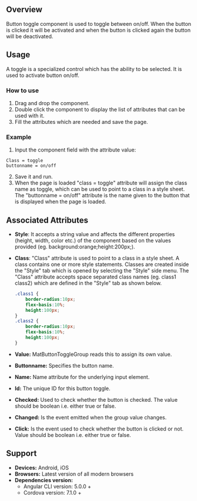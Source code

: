 ## Overview 
Button toggle component is used to toggle between on/off. When the button is clicked it will be activated and when the button is clicked again the button will be deactivated.

## Usage
A toggle is a specialized control which has the ability to be selected. It is used to activate button on/off.

### How to use   
1. Drag and drop the component. 
2. Double click the component to display the list of attributes that can be used with it.
3. Fill the attributes which are needed and save the page.

### Example 
1. Input the component field with the attribute value:
``` 
Class = toggle
buttonname = on/off
```
2. Save it and run.
3. When the page is loaded "class = toggle" attribute will assign the class name as toggle, which can be used to point to a class in a style sheet. The "buttonname = on/off" attribute is the name given to the button that is displayed when the page is loaded.

## Associated Attributes
- **Style**: It accepts a string value and affects the different properties (height, width, color etc.) of the component based on the values provided (eg. background:orange;height:200px;).

- **Class**: "Class" attribute is used to point to a class in a style sheet. A class contains one or more style statements. Classes are created inside the "Style" tab which is opened by selecting the "Style" side menu. The "Class" attribute accepts space separated class names (eg. class1 class2) which are defined in the "Style" tab as shown below.
    ```css
    .class1 {
        border-radius:10px;
        flex-basis:10%;
        height:100px;
    }
    .class2 {
        border-radius:10px;
        flex-basis:10%;
        height:100px;
    }
    
    ```
- **Value:** MatButtonToggleGroup reads this to assign its own value.
- **Buttonname:** Specifies the button name.
- **Name:** Name attribute for the underlying input element.
- **Id:** The unique ID for this button toggle.
- **Checked:** Used to check whether the button is checked. The value should be boolean i.e. either true or false.
- **Changed:** Is the event emitted when the group value changes.
- **Click:** Is the event used to check whether the button is clicked or not. Value should be boolean i.e. either true or false.

## Support
- **Devices:** Android, iOS
- **Browsers:**  Latest version of all modern browsers
- **Dependencies version:**
    - Angular CLI version: 5.0.0 +
    - Cordova version: 7.1.0 +
